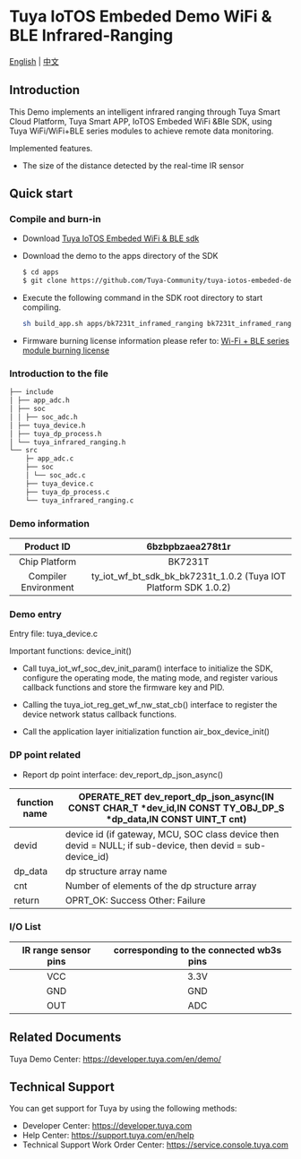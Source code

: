 # Tuya IoTOS Embeded Demo WiFi & BLE Infrared-Ranging

[English](./README.md) | [中文](./README_zh.md)

## Introduction 

This Demo implements an intelligent infrared ranging through Tuya Smart Cloud Platform, Tuya Smart APP, IoTOS Embeded WiFi &Ble SDK, using Tuya WiFi/WiFi+BLE series modules to achieve remote data monitoring.

Implemented features.

+ The size of the distance detected by the real-time IR sensor




## Quick start 

### Compile and burn-in
+ Download [Tuya IoTOS Embeded WiFi & BLE sdk](https://github.com/tuya/tuya-iotos-embeded-sdk-wifi-ble-bk7231t) 

+ Download the demo to the apps directory of the SDK 

  ```bash
  $ cd apps
  $ git clone https://github.com/Tuya-Community/tuya-iotos-embeded-demo-wifi-ble-infrared-ranging.git
  ```
  
+ Execute the following command in the SDK root directory to start compiling.

  ```bash
  sh build_app.sh apps/bk7231t_inframed_ranging bk7231t_inframed_ranging 1.0.0 
  ```

+ Firmware burning license information please refer to: [Wi-Fi + BLE series module burning license](https://developer.tuya.com/cn/docs/iot/device-development/burn-and-authorization/burn-and-authorize-wifi-ble-modules/burn-and-authorize-wb-series-modules?id=Ka78f4pttsytd) 

 

 ### Introduction to the file 

```bash
├── include
│ ├── app_adc.h
│ ├── soc
│ │ ├── soc_adc.h
│ ├── tuya_device.h
│ ├── tuya_dp_process.h
│ └── tuya_infrared_ranging.h
└── src
    ├─ app_adc.c
    ├── soc
    │ └── soc_adc.c
    ├── tuya_device.c
    ├── tuya_dp_process.c
    └── tuya_infrared_ranging.c
```



 ### Demo information 

|      Product ID      |                       6bzbpbzaea278t1r                       |
| :------------------: | :----------------------------------------------------------: |
|    Chip Platform     |                           BK7231T                            |
| Compiler Environment | ty_iot_wf_bt_sdk_bk_bk7231t_1.0.2 (Tuya IOT Platform SDK 1.0.2) |

  

### Demo entry

Entry file: tuya_device.c

Important functions: device_init()

+ Call tuya_iot_wf_soc_dev_init_param() interface to initialize the SDK, configure the operating mode, the mating mode, and register various callback functions and store the firmware key and PID.

+ Calling the tuya_iot_reg_get_wf_nw_stat_cb() interface to register the device network status callback functions.

+ Call the application layer initialization function air_box_device_init()

 

### DP point related

+ Report dp point interface: dev_report_dp_json_async()

| function name | OPERATE_RET dev_report_dp_json_async(IN CONST CHAR_T *dev_id,IN CONST TY_OBJ_DP_S *dp_data,IN CONST UINT_T cnt) |
| ------------- | ------------------------------------------------------------ |
| devid         | device id (if gateway, MCU, SOC class device then devid = NULL; if sub-device, then devid = sub-device_id) |
| dp_data       | dp structure array name                                      |
| cnt           | Number of elements of the dp structure array                 |
| return        | OPRT_OK: Success Other: Failure                              |

 

### I/O List 

| IR range sensor pins | corresponding to the connected wb3s pins |
| :------------------: | :--------------------------------------: |
|         VCC          |                   3.3V                   |
|         GND          |                   GND                    |
|         OUT          |                   ADC                    |

 

## Related Documents

Tuya Demo Center: https://developer.tuya.com/en/demo/



## Technical Support

You can get support for Tuya by using the following methods:

- Developer Center: https://developer.tuya.com
- Help Center: https://support.tuya.com/en/help
- Technical Support Work Order Center: https://service.console.tuya.com